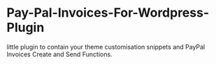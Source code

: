 # Pay-Pal-Invoices-For-Wordpress-Plugin
little plugin to contain your theme customisation snippets and PayPal Invoices Create and Send Functions.
